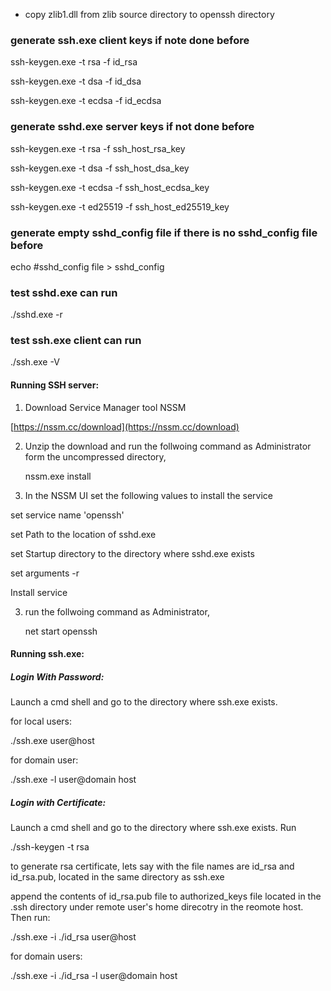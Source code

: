 - copy zlib1.dll from zlib source directory to openssh directory

### generate ssh.exe client keys if note done before
ssh-keygen.exe -t rsa -f id_rsa

ssh-keygen.exe -t dsa -f id_dsa

ssh-keygen.exe -t ecdsa -f id_ecdsa

### generate sshd.exe server keys if not done before
ssh-keygen.exe -t rsa -f ssh_host_rsa_key

ssh-keygen.exe -t dsa -f ssh_host_dsa_key

ssh-keygen.exe -t ecdsa -f ssh_host_ecdsa_key

ssh-keygen.exe -t ed25519 -f ssh_host_ed25519_key

### generate empty sshd_config file if there is no sshd_config file before
echo #sshd_config file > sshd_config

### test sshd.exe can run
./sshd.exe -r

### test ssh.exe client can run
./ssh.exe -V

#### Running SSH server:

1. Download Service Manager tool NSSM 

[https://nssm.cc/download](https://nssm.cc/download)

2. Unzip the download and run the follwoing command as Administrator form the uncompressed directory,

	nssm.exe install

3. In the NSSM UI set the following values to install the service
	
set service name 'openssh' 

set Path to the location of sshd.exe

set Startup directory to the directory where sshd.exe exists

set arguments -r

Install service

3. run the follwoing command as Administrator,

	net start openssh
	
	
	
#### Running ssh.exe:
##### Login With Password:

Launch a cmd shell and go to the directory where ssh.exe exists.

for local users:

./ssh.exe user@host

for domain user:

./ssh.exe -l user@domain host

##### Login with Certificate:
Launch a cmd shell and go to the directory where ssh.exe exists. Run

./ssh-keygen -t rsa

to generate rsa certificate, lets say with the file names are id_rsa and id_rsa.pub, located in the same directory as ssh.exe 

append the contents of id_rsa.pub file to authorized_keys file located in the .ssh directory under remote user's home direcotry in the reomote host. Then run:

./ssh.exe -i ./id_rsa user@host

for domain users:

./ssh.exe -i ./id_rsa -l user@domain host